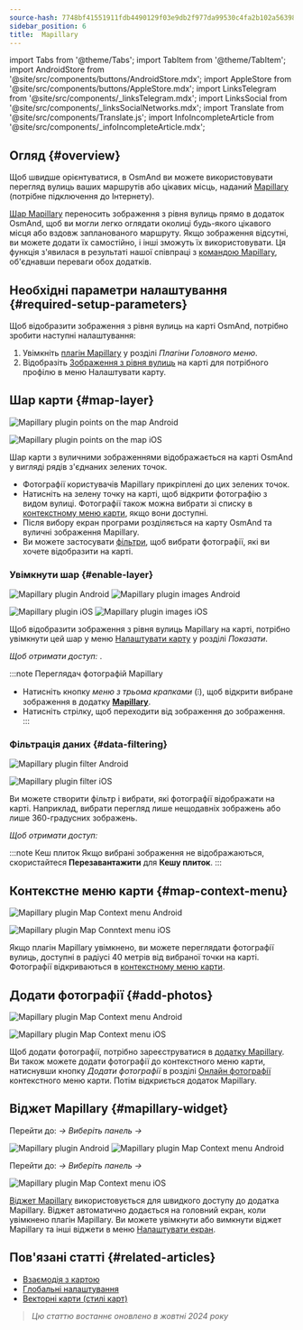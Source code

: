```yaml
---
source-hash: 7748bf41551911fdb4490129f03e9db2f977da99530c4fa2b102a563988d8db8
sidebar_position: 6
title:  Mapillary
---
```

import Tabs from '@theme/Tabs';
import TabItem from '@theme/TabItem';
import AndroidStore from '@site/src/components/buttons/AndroidStore.mdx';
import AppleStore from '@site/src/components/buttons/AppleStore.mdx';
import LinksTelegram from '@site/src/components/_linksTelegram.mdx';
import LinksSocial from '@site/src/components/_linksSocialNetworks.mdx';
import Translate from '@site/src/components/Translate.js';
import InfoIncompleteArticle from '@site/src/components/_infoIncompleteArticle.mdx';



## Огляд {#overview}

Щоб швидше орієнтуватися, в OsmAnd ви можете використовувати перегляд вулиць ваших маршрутів або цікавих місць, наданий [Mapillary](https://www.mapillary.com/) (потрібне підключення до Інтернету).

[Шар Mapillary](https://www.mapillary.com/) переносить зображення з рівня вулиць прямо в додаток OsmAnd, щоб ви могли легко оглядати околиці будь-якого цікавого місця або вздовж запланованого маршруту. Якщо зображення відсутні, ви можете додати їх самостійно, і інші зможуть їх використовувати. Ця функція з'явилася в результаті нашої співпраці з [командою Mapillary](https://www.mapillary.com/about), об'єднавши переваги обох додатків.


## Необхідні параметри налаштування {#required-setup-parameters}

Щоб відобразити зображення з рівня вулиць на карті OsmAnd, потрібно зробити наступні налаштування:

1. Увімкніть [плагін Mapillary](../plugins/#enable--disable) у розділі *Плагіни* *Головного меню*.
2. Відобразіть [Зображення з рівня вулиць](#enable-layer) на карті для потрібного профілю в меню Налаштувати карту.


## Шар карти {#map-layer}

<Tabs groupId="operating-systems">

<TabItem value="android" label="Android">

![Mapillary plugin points on the map Android](@site/static/img/plugins/mapillary/mapillary_plugin_points_android.png)

</TabItem>

<TabItem value="ios" label="iOS">

![Mapillary plugin points on the map iOS](@site/static/img/plugins/mapillary/mapillary_plugin_points_ios.png)

</TabItem>

</Tabs>

Шар карти з вуличними зображеннями відображається на карті OsmAnd у вигляді рядів з'єднаних зелених точок.

- Фотографії користувачів Mapillary прикріплені до цих зелених точок.
- Натисніть на зелену точку на карті, щоб відкрити фотографію з видом вулиці. Фотографії також можна вибрати зі списку в [контекстному меню карти](#map-context-menu), якщо вони доступні.
- Після вибору екран програми розділяється на карту OsmAnd та вуличні зображення Mapillary.
- Ви можете застосувати [фільтри](#data-filtering), щоб вибрати фотографії, які ви хочете відобразити на карті.


### Увімкнути шар {#enable-layer}

<Tabs groupId="operating-systems">

<TabItem value="android" label="Android">

![Mapillary plugin Android](@site/static/img/plugins/mapillary/mapilary_enable_layer_1_andr.png) ![Mapillary plugin images Android](@site/static/img/plugins/mapillary/mapilary_enable_layer_2_andr.png)

</TabItem>

<TabItem value="ios" label="iOS">

![Mapillary plugin iOS](@site/static/img/plugins/mapillary/Mapilary_street_level_imagery_ios.png) ![Mapillary plugin images iOS](@site/static/img/plugins/mapillary/mapillary_plugin_images_ios.png)

</TabItem>

</Tabs>

Щоб відобразити зображення з рівня вулиць Mapillary на карті, потрібно увімкнути цей шар у меню [Налаштувати карту](../map/configure-map-menu.md) у розділі *Показати*.

*Щоб отримати доступ: <Translate ids="shared_string_menu,configure_map,street_level_imagery"/>*.

:::note Переглядач фотографій Mapillary

- Натисніть кнопку *меню з трьома крапками* (&#8285;), щоб відкрити вибране зображення в додатку [**Mapillary**](https://www.mapillary.com/mobile-apps).
- Натисніть стрілку, щоб переходити від зображення до зображення.
:::


### Фільтрація даних {#data-filtering}

<Tabs groupId="operating-systems">

<TabItem value="android" label="Android">

![Mapillary plugin filter Android](@site/static/img/plugins/mapillary/mapillary_config_map_filter_andr.png)

</TabItem>

<TabItem value="ios" label="iOS">

![Mapillary plugin filter iOS](@site/static/img/plugins/mapillary/mapillary_plugin_filter_ios.png)

</TabItem>

</Tabs>

Ви можете створити фільтр і вибрати, які фотографії відображати на карті. Наприклад, вибрати перегляд лише нещодавніх зображень або лише 360-градусних зображень.

*Щоб отримати доступ: <Translate ids="shared_string_menu,configure_map,street_level_imagery"/>*

:::note Кеш плиток
Якщо вибрані зображення не відображаються, скористайтеся **Перезавантажити** для **Кешу плиток**.
:::


## Контекстне меню карти {#map-context-menu}

<Tabs groupId="operating-systems">

<TabItem value="android" label="Android">

![Mapillary plugin Map Context menu Android](@site/static/img/plugins/mapillary/mapillary_plugin_context_menu_android.png)

</TabItem>

<TabItem value="ios" label="iOS">

![Mapillary plugin Map Conntext menu iOS](@site/static/img/plugins/mapillary/mapillary_plugin_context_menu_ios.png)

</TabItem>

</Tabs>

Якщо плагін Mapillary увімкнено, ви можете переглядати фотографії вулиць, доступні в радіусі 40 метрів від вибраної точки на карті. Фотографії відкриваються в [контекстному меню карти](../map/map-context-menu.md#online-photos).


## Додати фотографії {#add-photos}

<Tabs groupId="operating-systems">

<TabItem value="android" label="Android">

![Mapillary plugin Map Context menu Android](@site/static/img/plugins/mapillary/mapillary_add_photos_andr.png)

</TabItem>

<TabItem value="ios" label="iOS">

![Mapillary plugin Map Context menu iOS](@site/static/img/plugins/mapillary/mapillary_add_photos_ios.png)

</TabItem>

</Tabs>

Щоб додати фотографії, потрібно зареєструватися в [додатку Mapillary](https://www.mapillary.com/mobile-apps). Ви також можете додати фотографії до контекстного меню карти, натиснувши кнопку *Додати фотографії* в розділі [Онлайн фотографії](../map/map-context-menu.md#online-photos) контекстного меню карти. Потім відкриється додаток Mapillary.


## Віджет Mapillary {#mapillary-widget}

<Tabs groupId="operating-systems">

<TabItem value="android" label="Android">

Перейти до: *<Translate android="true" ids="shared_string_menu,map_widget_config,shared_string_widgets"/> → Виберіть панель → <Translate android="true" ids="mapillary"/>*

![Mapillary plugin Android](@site/static/img/plugins/mapillary/mapillary_widget_1_andr.png)  ![Mapillary plugin Map Context menu Android](@site/static/img/plugins/mapillary/mapillary_widget_2_andr.png)

</TabItem>

<TabItem value="ios" label="iOS">

Перейти до: *<Translate ios="true" ids="shared_string_menu,layer_map_appearance,shared_string_widgets"/> → Виберіть панель → <Translate ios="true" ids="mapillary"/>*

![Mapillary plugin Map Context menu iOS](@site/static/img/plugins/mapillary/mapillary_app_activation_ios.png)

</TabItem>

</Tabs>

[Віджет Mapillary](../widgets/info-widgets.md#mapillary-widget) використовується для швидкого доступу до додатка Mapillary. Віджет автоматично додається на головний екран, коли увімкнено плагін Mapillary. Ви можете увімкнути або вимкнути віджет Mapillary та інші віджети в меню [Налаштувати екран](../widgets/configure-screen.md).


## Пов'язані статті {#related-articles}

- [Взаємодія з картою](../../user/map/interact-with-map.md)
- [Глобальні налаштування](../../user/personal/global-settings.md)
- [Векторні карти (стилі карт)](../../user/map/vector-maps.md)

> *Цю статтю востаннє оновлено в жовтні 2024 року*